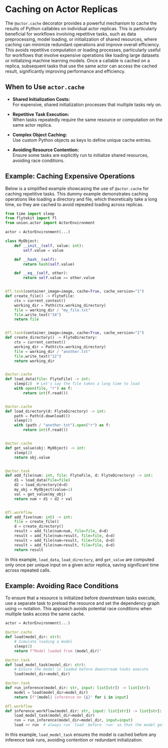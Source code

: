 # Caching on Actor Replicas

The `@actor.cache` decorator provides a powerful mechanism to cache the results of Python callables on individual actor replicas. This is particularly beneficial for workflows involving repetitive tasks, such as data preprocessing, model loading, or initialization of shared resources, where caching can minimize redundant operations and improve overall efficiency. This avoids repetitive computation or loading processes, particularly useful for workflows that involve expensive operations like loading large datasets or initializing machine learning models. Once a callable is cached on a replica, subsequent tasks that use the same actor can access the cached result, significantly improving performance and efficiency.

## When to Use `actor.cache`

- **Shared Initialization Costs:**  
  For expensive, shared initialization processes that multiple tasks rely on.

- **Repetitive Task Execution:**  
  When tasks repeatedly require the same resource or computation on the same actor replica.

- **Complex Object Caching:**  
  Use custom Python objects as keys to define unique cache entries.

- **Avoiding Resource Contention:**  
  Ensure some tasks are explicitly run to initialize shared resources, avoiding race conditions.

## Example: Caching Expensive Operations

Below is a simplified example showcasing the use of `@actor.cache` for caching repetitive tasks. This dummy example demonstrates caching operations like loading a directory and file, which theoretically take a long time, so they are cached to avoid repeated loading across replicas.

```python
from time import sleep
from flytekit import fl
from union.actor import ActorEnvironment

actor = ActorEnvironment(...)

class MyObject:
    def __init__(self, value: int):
        self.value = value

    def __hash__(self):
        return hash(self.value)

    def __eq__(self, other):
        return self.value == other.value


@fl.task(container_image=image, cache=True, cache_version="1")
def create_file() -> FlyteFile:
    ctx = current_context()
    working_dir = Path(ctx.working_directory)
    file = working_dir / "my_file.txt"
    file.write_text("34")
    return file


@fl.task(container_image=image, cache=True, cache_version="1")
def create_directory() -> FlyteDirectory:
    ctx = current_context()
    working_dir = Path(ctx.working_directory)
    file = working_dir / "another.txt"
    file.write_text("12")
    return working_dir


@actor.cache
def load_data(file: FlyteFile) -> int:
    sleep(2)  # Let's say the file takes a long time to load
    with open(file, "r") as f:
        return int(f.read())


@actor.cache
def load_directory(d: FlyteDirectory) -> int:
    path = Path(d.download())
    sleep(2)
    with (path / "another.txt").open("r") as f:
        return int(f.read())


@actor.cache
def get_value(obj: MyObject) -> int:
    sleep(2)
    return obj.value


@actor.task
def add_file(num: int, file: FlyteFile, d: FlyteDirectory) -> int:
    d1 = load_data(file=file)
    d2 = load_directory(d=d)
    my_obj = MyObject(value=1)
    val = get_value(my_obj)
    return num + d1 + d2 + val


@fl.workflow
def add_five(num: int) -> int:
    file = create_file()
    d = create_directory()
    result = add_file(num=num, file=file, d=d)
    result = add_file(num=result, file=file, d=d)
    result = add_file(num=result, file=file, d=d)
    result = add_file(num=result, file=file, d=d)
    return result
```

In this example, `load_data`, `load_directory`, and `get_value` are computed only once per unique input on a given actor replica, saving significant time across repeated calls.

## Example: Avoiding Race Conditions

To ensure that a resource is initialized before downstream tasks execute, use a separate task to preload the resource and set the dependency graph using `>>` notation. This approach avoids potential race conditions when multiple tasks access the same cache.

```python
actor = ActorEnvironment(...)

@actor.cache
def load(model_dir: str):
    # Simulate loading a model
    sleep(2)
    return f"Model loaded from {model_dir}"

@actor.task
def load_model_task(model_dir: str):
    # Ensure the model is loaded before downstream tasks execute
    load(model_dir=model_dir)

@actor.task
def run_inference(model_dir: str, input: list[str]) -> list[str]:
    model = load(model_dir=model_dir)
    return [f"{model} inference on {i}" for i in input]

@fl.workflow
def inference_workflow(model_dir: str, input: list[str]) -> list[str]:
    load_model_task(model_dir=model_dir)
    run = run_inference(model_dir=model_dir, input=input)
    load >> run  # always run `load` before `run` so that the model gets loaded first
```

In this example, `load_model_task` ensures the model is cached before any inference task runs, avoiding contention or redundant initialization.